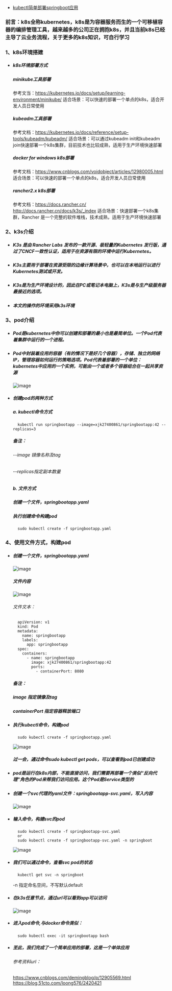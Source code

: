 - [kubectl简单部署springboot应用](https://www.cnblogs.com/kunwn/p/15412786.html)

### 前言：k8s全称kubernetes，k8s是为容器服务而生的一个可移植容器的编排管理工具，越来越多的公司正在拥抱k8s，并且当前k8s已经主导了云业务流程，关于更多的k8s知识，可自行学习

### 1、k8s环境搭建

- ##### k8s环境部署方式

  ##### minikube工具部署

  参考文当：https://kubernetes.io/docs/setup/learning-environment/minikube/
   适合场景：可以快速的部署一个单点的k8s，适合开发人员日常使用

  ##### kubeadm工具部署

  参考文档：https://kubernetes.io/docs/reference/setup-tools/kubeadm/kubeadm/
   适合场景：可以通过kubeadm init和kubeadm join快速部署一个k8s集群，目前技术也比较成熟，适用于生产环境快速部署

  ##### docker for windows k8s部署

  参考文档：https://www.cnblogs.com/voidobject/articles/12980005.html
   适合场景：可以快速的部署一个单点的k8s，适合开发人员日常使用

  ##### rancher2.x k8s部署

  参考文档：https://docs.rancher.cn/
   http://docs.rancher.cn/docs/k3s/_index
   适合场景：快速部署一个k8s集群，Rancher 是一个完整的软件堆栈，技术成熟，适用于生产环境快速部署

### 2、k3s介绍

- ##### K3s 是由 Rancher Labs 发布的一款开源、极轻量的Kubernetes 发行版，通过了CNCF一致性认证，适用于在资源有限的环境中运行Kubernetes。

- ##### K3s主要用于部署在资源受限的边缘计算场景中，也可以在本地运行以进行Kubernetes测试或开发。

- ##### K3s是为生产环境设计的，因此在PC或笔记本电脑上，K3s是与生产级服务器最接近的选项。

- ##### 本文的操作的环境采用k3s环境

### 3、pod介绍

- ##### Pod是kubernetes中你可以创建和部署的最小也是最简单位。一个Pod代表着集群中运行的一个进程。

- ##### Pod中封装着应用的容器（有的情况下是好几个容器），存储、独立的网络IP，管理容器如何运行的策略选项。Pod代表着部署的一个单位：kubernetes中应用的一个实例，可能由一个或者多个容器组合在一起共享资源

  ![image](https://img2020.cnblogs.com/blog/248637/202110/248637-20211015225736900-986683326.png)

- ##### 创建pod的两种方式

  ##### a. kubectl命令方式

  ```
    kubectl run springbootapp --image=xjk27400861/springbootapp:42 --replicas=3
  ```

  ##### 备注：

  ###### --image 镜像名称及tag

  ###### --replicas指定副本数量

  ##### b. 文件方式

  ##### 创建一个文件，springbootapp.yaml

  ##### 执行创建命令构建pod

  ```
    sudo kubectl create -f springbootapp.yaml
  ```

### 4、使用文件方式，构建pod

- ##### 创建一个文件，springbootapp.yaml

  ![image](https://img2020.cnblogs.com/blog/248637/202110/248637-20211015231257845-1648607995.png)

  ##### 文件内容

  ![image](https://img2020.cnblogs.com/blog/248637/202110/248637-20211015230950633-1321245894.png)

  ###### 文件文本：

  ```
    apiVersion: v1
    kind: Pod
    metadata:
      name: springbootapp
      labels:
        app: springbootapp
    spec:
      containers:
        - name: springbootapp
          image: xjk27400861/springbootapp:42
          ports:
            - containerPort: 8080
  ```

  ##### 备注：

  ##### image 指定镜像及tag

  ##### containerPort 指定容器释放端口

- ##### 执行kubectl命令，构建pod

  ```
    sudo kubectl create -f springbootapp.yaml
  ```

  ![image](https://img2020.cnblogs.com/blog/248637/202110/248637-20211015231410158-981921892.png)

  ##### 过一会，通过命令sudo kubectl get pods，可以查看到pod已创建成功

- ##### pod是运行在k8s内部，不能直接访问，我们需要再部署一个类似“反向代理”角色的Pod来帮我们访问应用。这个Pod是Service类型的

- ##### 创建一个svc代理的yaml文件：springbootapp-svc.yaml，写入内容

  ![image](https://img2020.cnblogs.com/blog/248637/202110/248637-20211015232246318-1887037080.png)

- ##### 输入命令，构建svc的pod

  ```
    sudo kubectl create -f springbootapp-svc.yaml
    or
    sudo kubectl create -f springbootapp-svc.yaml -n springboot
  ```

  ![image](https://img2020.cnblogs.com/blog/248637/202110/248637-20211015232425656-337109331.png)

- ##### 我们可以通过命令，查看svc pod的状态

  ```
    kubectl get svc -n springboot
  ```

  -n 指定命名空间，不写默认default

- ##### 在k3s任意节点，通过url可以看到app可以访问

  ![image](https://img2020.cnblogs.com/blog/248637/202110/248637-20211015234517051-346343893.png)

- ##### 进入pod命令,与docker命令类似：

  ```
    sudo kubectl exec -it springbootapp bash
  ```

- ##### 至此，我们完成了一个简单应用的部署，这是一个单体应用

  ###### 参考资料url：

  https://www.cnblogs.com/demingblog/p/12905569.html
   https://blog.51cto.com/loong576/2420421